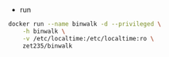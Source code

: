 
- run 

``` bash
docker run --name binwalk -d --privileged \
    -h binwalk \
    -v /etc/localtime:/etc/localtime:ro \
    zet235/binwalk
```
